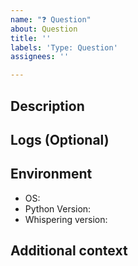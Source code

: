 ```yaml
---
name: "❓ Question"
about: Question
title: ''
labels: 'Type: Question'
assignees: ''

---
```


## Description

<!-- A clear and concise description of what you expected to happen. -->

## Logs (Optional)
<!-- Run with ``--debug``, you can get detailed logs -->

## Environment

<!-- Please clarify these if it is helpful -->

- OS:
- Python Version:
- Whispering version:

## Additional context

<!-- Add any other context about the problem here. -->
